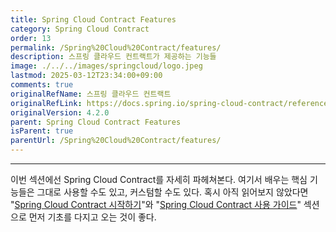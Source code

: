 ```yaml
---
title: Spring Cloud Contract Features
category: Spring Cloud Contract
order: 13
permalink: /Spring%20Cloud%20Contract/features/
description: 스프링 클라우드 컨트랙트가 제공하는 기능들
image: ./../../images/springcloud/logo.jpeg
lastmod: 2025-03-12T23:34:00+09:00
comments: true
originalRefName: 스프링 클라우드 컨트랙트
originalRefLink: https://docs.spring.io/spring-cloud-contract/reference/4.2.0/project-features.html
originalVersion: 4.2.0
parent: Spring Cloud Contract Features
isParent: true
parentUrl: /Spring%20Cloud%20Contract/features/
---
```

---

이번 섹션에선 Spring Cloud Contract를 자세히 파헤쳐본다. 여기서 배우는 핵심 기능들은 그대로 사용할 수도 있고, 커스텀할 수도 있다. 혹시 아직 읽어보지 않았다면 "[Spring Cloud Contract 시작하기](../getting-started)"와 "[Spring Cloud Contract 사용 가이드](../using)" 섹션으로 먼저 기초를 다지고 오는 것이 좋다.
